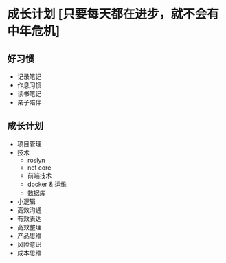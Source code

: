 # 成长计划  [只要每天都在进步，就不会有中年危机]

## 好习惯

* 记录笔记
* 作息习惯
* 读书笔记
* 亲子陪伴

## 成长计划

* 项目管理
* 技术
  * roslyn
  * net core
  * 前端技术
  * docker & 运维
  * 数据库
* 小逻辑
* 高效沟通
* 有效表达
* 高效整理
* 产品思维
* 风险意识
* 成本思维

## 
